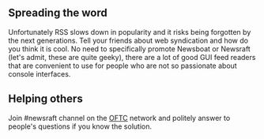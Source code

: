 ## Spreading the word

Unfortunately RSS slows down in popularity and it risks being forgotten by the
next generations. Tell your friends about web syndication and how do you think
it is cool. No need to specifically promote Newsboat or Newsraft (let's admit,
these are quite geeky), there are a lot of good GUI feed readers that are
convenient to use for people who are not so passionate about console interfaces.

## Helping others

Join #newsraft channel on the [OFTC](https://www.oftc.net) network and politely
answer to people's questions if you know the solution.
